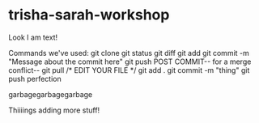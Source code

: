 trisha-sarah-workshop
=====================
Look I am text!

Commands we've used:
git clone
git status
git diff
git add 
git commit -m "Message about the commit here"
git push
POST COMMIT-- for a merge conflict--
git pull 
/* EDIT YOUR FILE */
git add .
git commit -m "thing"
git push
perfection


garbagegarbagegarbage


Thiiiings
adding more stuff!

